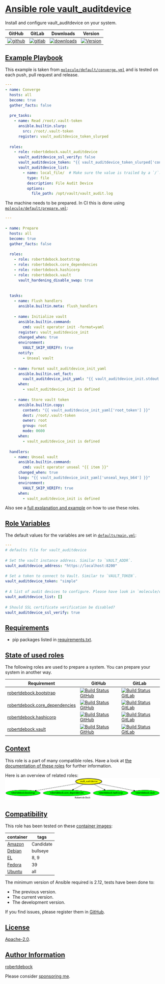 # [Ansible role vault_auditdevice](#vault_auditdevice)

Install and configure vault_auditdevice on your system.

|GitHub|GitLab|Downloads|Version|
|------|------|---------|-------|
|[![github](https://github.com/robertdebock/ansible-role-vault_auditdevice/workflows/Ansible%20Molecule/badge.svg)](https://github.com/robertdebock/ansible-role-vault_auditdevice/actions)|[![gitlab](https://gitlab.com/robertdebock-iac/ansible-role-vault_auditdevice/badges/master/pipeline.svg)](https://gitlab.com/robertdebock-iac/ansible-role-vault_auditdevice)|[![downloads](https://img.shields.io/ansible/role/d/robertdebock/vault_auditdevice)](https://galaxy.ansible.com/robertdebock/vault_auditdevice)|[![Version](https://img.shields.io/github/release/robertdebock/ansible-role-vault_auditdevice.svg)](https://github.com/robertdebock/ansible-role-vault_auditdevice/releases/)|

## [Example Playbook](#example-playbook)

This example is taken from [`molecule/default/converge.yml`](https://github.com/robertdebock/ansible-role-vault_auditdevice/blob/master/molecule/default/converge.yml) and is tested on each push, pull request and release.

```yaml
---
- name: Converge
  hosts: all
  become: true
  gather_facts: false

  pre_tasks:
    - name: Read /root/.vault-token
      ansible.builtin.slurp:
        src: /root/.vault-token
      register: vault_auditdevice_token_slurped

  roles:
    - role: robertdebock.vault_auditdevice
      vault_auditdevice_ssl_verify: false
      vault_auditdevice_token: "{{ vault_auditdevice_token_slurped['content'] | b64decode }}"
      vault_auditdevice_list:
        - name: local_file/  # Make sure the value is trailed by a `/`.
          type: file
          description: File Audit Device
          options:
            file_path: /opt/vault/vault_audit.log
```

The machine needs to be prepared. In CI this is done using [`molecule/default/prepare.yml`](https://github.com/robertdebock/ansible-role-vault_auditdevice/blob/master/molecule/default/prepare.yml):

```yaml
---

- name: Prepare
  hosts: all
  become: true
  gather_facts: false

  roles:
    - role: robertdebock.bootstrap
    - role: robertdebock.core_dependencies
    - role: robertdebock.hashicorp
    - role: robertdebock.vault
      vault_hardening_disable_swap: true


  tasks:
    - name: Flush handlers
      ansible.builtin.meta: flush_handlers

    - name: Initialize vault
      ansible.builtin.command:
        cmd: vault operator init -format=yaml
      register: vault_auditdevice_init
      changed_when: true
      environment:
        VAULT_SKIP_VERIFY: true
      notify:
        - Unseal vault

    - name: Format vault_auditdevice_init_yaml
      ansible.builtin.set_fact:
        vault_auditdevice_init_yaml: "{{ vault_auditdevice_init.stdout | from_yaml }}"
      when:
        - vault_auditdevice_init is defined

    - name: Store vault token
      ansible.builtin.copy:
        content: "{{ vault_auditdevice_init_yaml['root_token'] }}"
        dest: /root/.vault-token
        owner: root
        group: root
        mode: 0600
      when:
        - vault_auditdevice_init is defined

  handlers:
    - name: Unseal vault
      ansible.builtin.command:
        cmd: vault operator unseal "{{ item }}"
      changed_when: true
      loop: "{{ vault_auditdevice_init_yaml['unseal_keys_b64'] }}"
      environment:
        VAULT_SKIP_VERIFY: true
      when:
        - vault_auditdevice_init is defined
```

Also see a [full explanation and example](https://robertdebock.nl/how-to-use-these-roles.html) on how to use these roles.

## [Role Variables](#role-variables)

The default values for the variables are set in [`defaults/main.yml`](https://github.com/robertdebock/ansible-role-vault_auditdevice/blob/master/defaults/main.yml):

```yaml
---
# defaults file for vault_auditdevice

# Set the vault instance address. Similar to `VAULT_ADDR`.
vault_auditdevice_address: "https://localhost:8200"

# Set a token to connect to Vault. Similar to `VAULT_TOKEN`.
vault_auditdevice_token: "simple"

# A list of audit devices to configure. Please have look in `molecule/default/converge.yml` for a complete example.
vault_auditdevice_list: []

# Should SSL certificate verification be disabled?
vault_auditdevice_ssl_verify: true
```

## [Requirements](#requirements)

- pip packages listed in [requirements.txt](https://github.com/robertdebock/ansible-role-vault_auditdevice/blob/master/requirements.txt).

## [State of used roles](#state-of-used-roles)

The following roles are used to prepare a system. You can prepare your system in another way.

| Requirement | GitHub | GitLab |
|-------------|--------|--------|
|[robertdebock.bootstrap](https://galaxy.ansible.com/robertdebock/bootstrap)|[![Build Status GitHub](https://github.com/robertdebock/ansible-role-bootstrap/workflows/Ansible%20Molecule/badge.svg)](https://github.com/robertdebock/ansible-role-bootstrap/actions)|[![Build Status GitLab](https://gitlab.com/robertdebock-iac/ansible-role-bootstrap/badges/master/pipeline.svg)](https://gitlab.com/robertdebock-iac/ansible-role-bootstrap)|
|[robertdebock.core_dependencies](https://galaxy.ansible.com/robertdebock/core_dependencies)|[![Build Status GitHub](https://github.com/robertdebock/ansible-role-core_dependencies/workflows/Ansible%20Molecule/badge.svg)](https://github.com/robertdebock/ansible-role-core_dependencies/actions)|[![Build Status GitLab](https://gitlab.com/robertdebock-iac/ansible-role-core_dependencies/badges/master/pipeline.svg)](https://gitlab.com/robertdebock-iac/ansible-role-core_dependencies)|
|[robertdebock.hashicorp](https://galaxy.ansible.com/robertdebock/hashicorp)|[![Build Status GitHub](https://github.com/robertdebock/ansible-role-hashicorp/workflows/Ansible%20Molecule/badge.svg)](https://github.com/robertdebock/ansible-role-hashicorp/actions)|[![Build Status GitLab](https://gitlab.com/robertdebock-iac/ansible-role-hashicorp/badges/master/pipeline.svg)](https://gitlab.com/robertdebock-iac/ansible-role-hashicorp)|
|[robertdebock.vault](https://galaxy.ansible.com/robertdebock/vault)|[![Build Status GitHub](https://github.com/robertdebock/ansible-role-vault/workflows/Ansible%20Molecule/badge.svg)](https://github.com/robertdebock/ansible-role-vault/actions)|[![Build Status GitLab](https://gitlab.com/robertdebock-iac/ansible-role-vault/badges/master/pipeline.svg)](https://gitlab.com/robertdebock-iac/ansible-role-vault)|

## [Context](#context)

This role is a part of many compatible roles. Have a look at [the documentation of these roles](https://robertdebock.nl/) for further information.

Here is an overview of related roles:
![dependencies](https://raw.githubusercontent.com/robertdebock/ansible-role-vault_auditdevice/png/requirements.png "Dependencies")

## [Compatibility](#compatibility)

This role has been tested on these [container images](https://hub.docker.com/u/robertdebock):

|container|tags|
|---------|----|
|[Amazon](https://hub.docker.com/r/robertdebock/amazonlinux)|Candidate|
|[Debian](https://hub.docker.com/r/robertdebock/debian)|bullseye|
|[EL](https://hub.docker.com/r/robertdebock/enterpriselinux)|8, 9|
|[Fedora](https://hub.docker.com/r/robertdebock/fedora)|39|
|[Ubuntu](https://hub.docker.com/r/robertdebock/ubuntu)|all|

The minimum version of Ansible required is 2.12, tests have been done to:

- The previous version.
- The current version.
- The development version.

If you find issues, please register them in [GitHub](https://github.com/robertdebock/ansible-role-vault_auditdevice/issues).

## [License](#license)

[Apache-2.0](https://github.com/robertdebock/ansible-role-vault_auditdevice/blob/master/LICENSE).

## [Author Information](#author-information)

[robertdebock](https://robertdebock.nl/)

Please consider [sponsoring me](https://github.com/sponsors/robertdebock).
